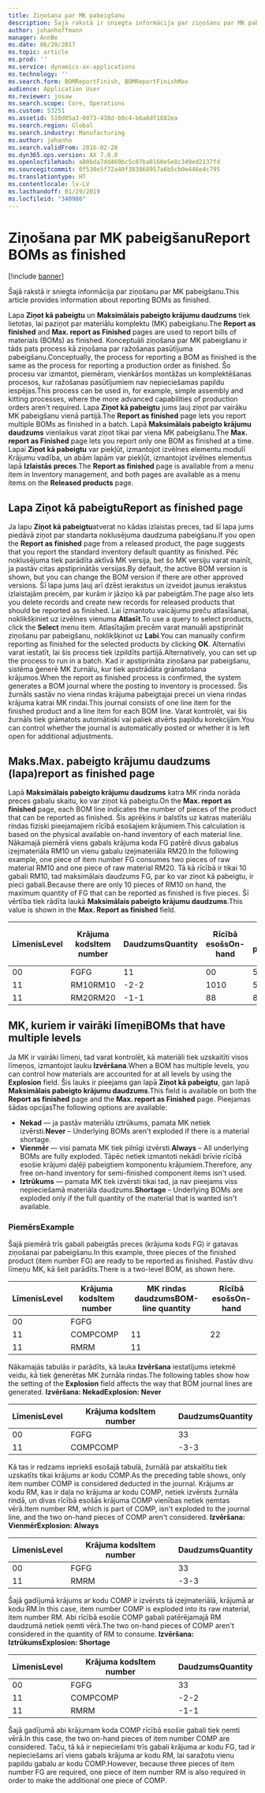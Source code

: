 ```yaml
---
title: Ziņošana par MK pabeigšanu
description: Šajā rakstā ir sniegta informācija par ziņošanu par MK pabeigšanu.
author: johanhoffmann
manager: AnnBe
ms.date: 06/20/2017
ms.topic: article
ms.prod: ''
ms.service: dynamics-ax-applications
ms.technology: ''
ms.search.form: BOMReportFinish, BOMReportFinishMax
audience: Application User
ms.reviewer: josaw
ms.search.scope: Core, Operations
ms.custom: 53251
ms.assetid: 510d05a3-0073-438d-b0c4-b6a6df1882ea
ms.search.region: Global
ms.search.industry: Manufacturing
ms.author: johanho
ms.search.validFrom: 2016-02-28
ms.dyn365.ops.version: AX 7.0.0
ms.openlocfilehash: a80bda7dd469bc5c07ba0160e5e8c349ed2137fd
ms.sourcegitcommit: 0f530e5f72a40f383868957a6b5cb0e446e4c795
ms.translationtype: HT
ms.contentlocale: lv-LV
ms.lasthandoff: 01/29/2019
ms.locfileid: "340986"
---
```

# <a name="report-boms-as-finished"></a><span data-ttu-id="ed11d-103">Ziņošana par MK pabeigšanu</span><span class="sxs-lookup"><span data-stu-id="ed11d-103">Report BOMs as finished</span></span>

[!include [banner](../includes/banner.md)]

<span data-ttu-id="ed11d-104">Šajā rakstā ir sniegta informācija par ziņošanu par MK pabeigšanu.</span><span class="sxs-lookup"><span data-stu-id="ed11d-104">This article provides information about reporting BOMs as finished.</span></span>

<span data-ttu-id="ed11d-105">Lapa **Ziņot kā pabeigtu** un **Maksimālais pabeigto krājumu daudzums** tiek lietotas, lai paziņot par materiālu komplektu (MK) pabeigšanu.</span><span class="sxs-lookup"><span data-stu-id="ed11d-105">The **Report as finished** and **Max. report as Finished** pages are used to report bills of materials (BOMs) as finished.</span></span> <span data-ttu-id="ed11d-106">Konceptuāli ziņošana par MK pabeigšanu ir tāds pats process kā ziņošana par ražošanas pasūtījuma pabeigšanu.</span><span class="sxs-lookup"><span data-stu-id="ed11d-106">Conceptually, the process for reporting a BOM as finished is the same as the process for reporting a production order as finished.</span></span> <span data-ttu-id="ed11d-107">Šo procesu var izmantot, piemēram, vienkāršos montāžas un komplektēšanas procesos, kur ražošanas pasūtījumiem nav nepieciešamas papildu iespējas.</span><span class="sxs-lookup"><span data-stu-id="ed11d-107">This process can be used in, for example, simple assembly and kitting processes, where the more advanced capabilities of production orders aren't required.</span></span> <span data-ttu-id="ed11d-108">Lapa **Ziņot kā pabeigtu** jums ļauj ziņot par vairāku MK pabeigšanu vienā partijā.</span><span class="sxs-lookup"><span data-stu-id="ed11d-108">The **Report as finished** page lets you report multiple BOMs as finished in a batch.</span></span> <span data-ttu-id="ed11d-109">Lapā **Maksimālais pabeigto krājumu daudzums** vienlaikus varat ziņot tikai par viena MK pabeigšanu.</span><span class="sxs-lookup"><span data-stu-id="ed11d-109">The **Max. report as Finished** page lets you report only one BOM as finished at a time.</span></span> <span data-ttu-id="ed11d-110">Lapai **Ziņot kā pabeigtu** var piekļūt, izmantojot izvēlnes elementu modulī Krājumu vadība, un abām lapām var piekļūt, izmantojot izvēlnes elementus lapā **Izlaistās preces**.</span><span class="sxs-lookup"><span data-stu-id="ed11d-110">The **Report as finished** page is available from a menu item in Inventory management, and both pages are available as a menu items on the **Released products** page.</span></span>

## <a name="report-as-finished-page"></a><span data-ttu-id="ed11d-111">Lapa Ziņot kā pabeigtu</span><span class="sxs-lookup"><span data-stu-id="ed11d-111">Report as finished page</span></span>
<span data-ttu-id="ed11d-112">Ja lapu **Ziņot kā pabeigtu**atverat no kādas izlaistas preces, tad šī lapa jums piedāvā ziņot par standarta noklusējuma daudzuma pabeigšanu.</span><span class="sxs-lookup"><span data-stu-id="ed11d-112">If you open the **Report as finished** page from a released product, the page suggests that you report the standard inventory default quantity as finished.</span></span> <span data-ttu-id="ed11d-113">Pēc noklusējuma tiek parādīta aktīvā MK versija, bet šo MK versiju varat mainīt, ja pastāv citas apstiprinātās versijas.</span><span class="sxs-lookup"><span data-stu-id="ed11d-113">By default, the active BOM version is shown, but you can change the BOM version if there are other approved versions.</span></span> <span data-ttu-id="ed11d-114">Šī lapa jums ļauj arī dzēst ierakstus un izveidot jaunus ierakstus izlaistajām precēm, par kurām ir jāziņo kā par pabeigtām.</span><span class="sxs-lookup"><span data-stu-id="ed11d-114">The page also lets you delete records and create new records for released products that should be reported as finished.</span></span> <span data-ttu-id="ed11d-115">Lai izmantotu vaicājumu preču atlasīšanai, noklikšķiniet uz izvēlnes vienuma **Atlasīt**.</span><span class="sxs-lookup"><span data-stu-id="ed11d-115">To use a query to select products, click the **Select** menu item.</span></span> <span data-ttu-id="ed11d-116">Atlasītajām precēm varat manuāli apstiprināt ziņošanu par pabeigšanu, noklikšķinot uz **Labi**.</span><span class="sxs-lookup"><span data-stu-id="ed11d-116">You can manually confirm reporting as finished for the selected products by clicking **OK**.</span></span> <span data-ttu-id="ed11d-117">Alternatīvi varat iestatīt, lai šis process tiek izpildīts partijā.</span><span class="sxs-lookup"><span data-stu-id="ed11d-117">Alternatively, you can set up the process to run in a batch.</span></span> <span data-ttu-id="ed11d-118">Kad ir apstiprināta ziņošana par pabeigšanu, sistēma ģenerē MK žurnālu, kur tiek apstrādāta grāmatošana krājumos.</span><span class="sxs-lookup"><span data-stu-id="ed11d-118">When the report as finished process is confirmed, the system generates a BOM journal where the posting to inventory is processed.</span></span> <span data-ttu-id="ed11d-119">Šis žurnāls sastāv no viena rindas krājuma pabeigtajai precei un viena rindas krājuma katrai MK rindai.</span><span class="sxs-lookup"><span data-stu-id="ed11d-119">This journal consists of one line item for the finished product and a line item for each BOM line.</span></span> <span data-ttu-id="ed11d-120">Varat kontrolēt, vai šis žurnāls tiek grāmatots automātiski vai paliek atvērts papildu korekcijām.</span><span class="sxs-lookup"><span data-stu-id="ed11d-120">You can control whether the journal is automatically posted or whether it is left open for additional adjustments.</span></span>

## <a name="max-report-as-finished-page"></a><span data-ttu-id="ed11d-121">Maks.</span><span class="sxs-lookup"><span data-stu-id="ed11d-121">Max.</span></span> <span data-ttu-id="ed11d-122">pabeigto krājumu daudzums (lapa)</span><span class="sxs-lookup"><span data-stu-id="ed11d-122">report as finished page</span></span>
<span data-ttu-id="ed11d-123">Lapā **Maksimālais pabeigto krājumu daudzums** katra MK rinda norāda preces gabalu skaitu, ko var ziņot kā pabeigtu.</span><span class="sxs-lookup"><span data-stu-id="ed11d-123">On the **Max. report as finished** page, each BOM line indicates the number of pieces of the product that can be reported as finished.</span></span> <span data-ttu-id="ed11d-124">Šis aprēķins ir balstīts uz katras materiālu rindas fiziski pieejamajiem rīcībā esošajiem krājumiem.</span><span class="sxs-lookup"><span data-stu-id="ed11d-124">This calculation is based on the physical available on-hand inventory of each material line.</span></span> <span data-ttu-id="ed11d-125">Nākamajā piemērā viens gabals krājuma koda FG patērē divus gabalus izejmateriāla RM10 un vienu gabalu izejmateriāla RM20.</span><span class="sxs-lookup"><span data-stu-id="ed11d-125">In the following example, one piece of item number FG consumes two pieces of raw material RM10 and one piece of raw material RM20.</span></span> <span data-ttu-id="ed11d-126">Tā kā rīcībā ir tikai 10 gabali RM10, tad maksimālais daudzums FG, par ko var ziņot kā pabeigtu, ir pieci gabali.</span><span class="sxs-lookup"><span data-stu-id="ed11d-126">Because there are only 10 pieces of RM10 on hand, the maximum quantity of FG that can be reported as finished is five pieces.</span></span> <span data-ttu-id="ed11d-127">Šī vērtība tiek rādīta laukā **Maksimālais pabeigto krājumu daudzums**.</span><span class="sxs-lookup"><span data-stu-id="ed11d-127">This value is shown in the **Max. Report as finished** field.</span></span>

| <span data-ttu-id="ed11d-128">Līmenis</span><span class="sxs-lookup"><span data-stu-id="ed11d-128">Level</span></span> | <span data-ttu-id="ed11d-129">Krājuma kods</span><span class="sxs-lookup"><span data-stu-id="ed11d-129">Item number</span></span> | <span data-ttu-id="ed11d-130">Daudzums</span><span class="sxs-lookup"><span data-stu-id="ed11d-130">Quantity</span></span> | <span data-ttu-id="ed11d-131">Rīcībā esošs</span><span class="sxs-lookup"><span data-stu-id="ed11d-131">On-hand</span></span> | <span data-ttu-id="ed11d-132">Maks.</span><span class="sxs-lookup"><span data-stu-id="ed11d-132">Max.</span></span> <span data-ttu-id="ed11d-133">Ziņot kā pabeigtu</span><span class="sxs-lookup"><span data-stu-id="ed11d-133">Report as finished</span></span> |
|-------|-------------|----------|---------|-------------------------|
| <span data-ttu-id="ed11d-134">0</span><span class="sxs-lookup"><span data-stu-id="ed11d-134">0</span></span>     | <span data-ttu-id="ed11d-135">FG</span><span class="sxs-lookup"><span data-stu-id="ed11d-135">FG</span></span>          |  <span data-ttu-id="ed11d-136">1</span><span class="sxs-lookup"><span data-stu-id="ed11d-136">1</span></span>       | <span data-ttu-id="ed11d-137">0</span><span class="sxs-lookup"><span data-stu-id="ed11d-137">0</span></span>       | <span data-ttu-id="ed11d-138">5</span><span class="sxs-lookup"><span data-stu-id="ed11d-138">5</span></span>                       |
| <span data-ttu-id="ed11d-139">1</span><span class="sxs-lookup"><span data-stu-id="ed11d-139">1</span></span>     | <span data-ttu-id="ed11d-140">RM10</span><span class="sxs-lookup"><span data-stu-id="ed11d-140">RM10</span></span>        | <span data-ttu-id="ed11d-141">-2</span><span class="sxs-lookup"><span data-stu-id="ed11d-141">-2</span></span>       | <span data-ttu-id="ed11d-142">10</span><span class="sxs-lookup"><span data-stu-id="ed11d-142">10</span></span>      | <span data-ttu-id="ed11d-143">5</span><span class="sxs-lookup"><span data-stu-id="ed11d-143">5</span></span>                       |
| <span data-ttu-id="ed11d-144">1</span><span class="sxs-lookup"><span data-stu-id="ed11d-144">1</span></span>     | <span data-ttu-id="ed11d-145">RM20</span><span class="sxs-lookup"><span data-stu-id="ed11d-145">RM20</span></span>        | <span data-ttu-id="ed11d-146">-1</span><span class="sxs-lookup"><span data-stu-id="ed11d-146">-1</span></span>       |  <span data-ttu-id="ed11d-147">8</span><span class="sxs-lookup"><span data-stu-id="ed11d-147">8</span></span>      | <span data-ttu-id="ed11d-148">8</span><span class="sxs-lookup"><span data-stu-id="ed11d-148">8</span></span>                       |

## <a name="boms-that-have-multiple-levels"></a><span data-ttu-id="ed11d-149">MK, kuriem ir vairāki līmeņi</span><span class="sxs-lookup"><span data-stu-id="ed11d-149">BOMs that have multiple levels</span></span>
<span data-ttu-id="ed11d-150">Ja MK ir vairāki līmeņi, tad varat kontrolēt, kā materiāli tiek uzskaitīti visos līmeņos, izmantojot lauku **Izvēršana**.</span><span class="sxs-lookup"><span data-stu-id="ed11d-150">When a BOM has multiple levels, you can control how materials are accounted for at all levels by using the **Explosion** field.</span></span> <span data-ttu-id="ed11d-151">Šis lauks ir pieejams gan lapā **Ziņot kā pabeigtu**, gan lapā **Maksimālais pabeigto krājumu daudzums**.</span><span class="sxs-lookup"><span data-stu-id="ed11d-151">This field is available on both the **Report as finished** page and the **Max. report as Finished** page.</span></span> <span data-ttu-id="ed11d-152">Pieejamas šādas opcijas</span><span class="sxs-lookup"><span data-stu-id="ed11d-152">The following options are available:</span></span>

-   <span data-ttu-id="ed11d-153">**Nekad** — ja pastāv materiālu iztrūkums, pamata MK netiek izvērsti.</span><span class="sxs-lookup"><span data-stu-id="ed11d-153">**Never** – Underlying BOMs aren't exploded if there is a material shortage.</span></span>
-   <span data-ttu-id="ed11d-154">**Vienmēr** — visi pamata MK tiek pilnīgi izvērsti.</span><span class="sxs-lookup"><span data-stu-id="ed11d-154">**Always** – All underlying BOMs are fully exploded.</span></span> <span data-ttu-id="ed11d-155">Tāpēc netiek izmantoti nekādi brīvie rīcībā esošie krājumi daļēji pabeigtiem komponentu krājumiem.</span><span class="sxs-lookup"><span data-stu-id="ed11d-155">Therefore, any free on-hand inventory for semi-finished component items isn't used.</span></span>
-   <span data-ttu-id="ed11d-156">**Iztrūkums** — pamata MK tiek izvērsti tikai tad, ja nav pieejams viss nepieciešamā materiāla daudzums.</span><span class="sxs-lookup"><span data-stu-id="ed11d-156">**Shortage** – Underlying BOMs are exploded only if the full quantity of the material that is wanted isn't available.</span></span>

### <a name="example"></a><span data-ttu-id="ed11d-157">Piemērs</span><span class="sxs-lookup"><span data-stu-id="ed11d-157">Example</span></span>

<span data-ttu-id="ed11d-158">Šajā piemērā trīs gabali pabeigtās preces (krājuma kods FG) ir gatavas ziņošanai par pabeigšanu.</span><span class="sxs-lookup"><span data-stu-id="ed11d-158">In this example, three pieces of the finished product (item number FG) are ready to be reported as finished.</span></span> <span data-ttu-id="ed11d-159">Pastāv divu līmeņu MK, kā šeit parādīts.</span><span class="sxs-lookup"><span data-stu-id="ed11d-159">There is a two-level BOM, as shown here.</span></span>

| <span data-ttu-id="ed11d-160">Līmenis</span><span class="sxs-lookup"><span data-stu-id="ed11d-160">Level</span></span> | <span data-ttu-id="ed11d-161">Krājuma kods</span><span class="sxs-lookup"><span data-stu-id="ed11d-161">Item number</span></span> | <span data-ttu-id="ed11d-162">MK rindas daudzums</span><span class="sxs-lookup"><span data-stu-id="ed11d-162">BOM-line quantity</span></span> | <span data-ttu-id="ed11d-163">Rīcībā esošs</span><span class="sxs-lookup"><span data-stu-id="ed11d-163">On-hand</span></span> |
|-------|-------------|-------------------|---------|
| <span data-ttu-id="ed11d-164">0</span><span class="sxs-lookup"><span data-stu-id="ed11d-164">0</span></span>     | <span data-ttu-id="ed11d-165">FG</span><span class="sxs-lookup"><span data-stu-id="ed11d-165">FG</span></span>          |                   |         |
| <span data-ttu-id="ed11d-166">1</span><span class="sxs-lookup"><span data-stu-id="ed11d-166">1</span></span>     | <span data-ttu-id="ed11d-167">COMP</span><span class="sxs-lookup"><span data-stu-id="ed11d-167">COMP</span></span>        | <span data-ttu-id="ed11d-168">1</span><span class="sxs-lookup"><span data-stu-id="ed11d-168">1</span></span>                 | <span data-ttu-id="ed11d-169">2</span><span class="sxs-lookup"><span data-stu-id="ed11d-169">2</span></span>       |
| <span data-ttu-id="ed11d-170">1</span><span class="sxs-lookup"><span data-stu-id="ed11d-170">1</span></span>     | <span data-ttu-id="ed11d-171">RM</span><span class="sxs-lookup"><span data-stu-id="ed11d-171">RM</span></span>          | <span data-ttu-id="ed11d-172">1</span><span class="sxs-lookup"><span data-stu-id="ed11d-172">1</span></span>                 |         |

<span data-ttu-id="ed11d-173">Nākamajās tabulās ir parādīts, kā lauka **Izvēršana** iestatījums ietekmē veidu, kā tiek ģenerētas MK žurnāla rindas.</span><span class="sxs-lookup"><span data-stu-id="ed11d-173">The following tables show how the setting of the **Explosion** field affects the way that BOM journal lines are generated.</span></span> <span data-ttu-id="ed11d-174">**Izvēršana: Nekad**</span><span class="sxs-lookup"><span data-stu-id="ed11d-174">**Explosion: Never**</span></span>

| <span data-ttu-id="ed11d-175">Līmenis</span><span class="sxs-lookup"><span data-stu-id="ed11d-175">Level</span></span> | <span data-ttu-id="ed11d-176">Krājuma kods</span><span class="sxs-lookup"><span data-stu-id="ed11d-176">Item number</span></span> | <span data-ttu-id="ed11d-177">Daudzums</span><span class="sxs-lookup"><span data-stu-id="ed11d-177">Quantity</span></span> |
|-------|-------------|----------|
| <span data-ttu-id="ed11d-178">0</span><span class="sxs-lookup"><span data-stu-id="ed11d-178">0</span></span>     | <span data-ttu-id="ed11d-179">FG</span><span class="sxs-lookup"><span data-stu-id="ed11d-179">FG</span></span>          | <span data-ttu-id="ed11d-180">3</span><span class="sxs-lookup"><span data-stu-id="ed11d-180">3</span></span>        |
| <span data-ttu-id="ed11d-181">1</span><span class="sxs-lookup"><span data-stu-id="ed11d-181">1</span></span>     | <span data-ttu-id="ed11d-182">COMP</span><span class="sxs-lookup"><span data-stu-id="ed11d-182">COMP</span></span>        | <span data-ttu-id="ed11d-183">-3</span><span class="sxs-lookup"><span data-stu-id="ed11d-183">-3</span></span>       |

<span data-ttu-id="ed11d-184">Kā tas ir redzams iepriekš esošajā tabulā, žurnālā par atskaitītu tiek uzskatīts tikai krājums ar kodu COMP.</span><span class="sxs-lookup"><span data-stu-id="ed11d-184">As the preceding table shows, only item number COMP is considered deducted in the journal.</span></span> <span data-ttu-id="ed11d-185">Krājums ar kodu RM, kas ir daļa no krājuma ar kodu COMP, netiek izvērsts žurnāla rindā, un divas rīcībā esošās krājuma COMP vienības netiek ņemtas vērā.</span><span class="sxs-lookup"><span data-stu-id="ed11d-185">Item number RM, which is part of COMP, isn't exploded to the journal line, and the two on-hand pieces of COMP aren't considered.</span></span> <span data-ttu-id="ed11d-186">**Izvēršana: Vienmēr**</span><span class="sxs-lookup"><span data-stu-id="ed11d-186">**Explosion: Always**</span></span>

| <span data-ttu-id="ed11d-187">Līmenis</span><span class="sxs-lookup"><span data-stu-id="ed11d-187">Level</span></span> | <span data-ttu-id="ed11d-188">Krājuma kods</span><span class="sxs-lookup"><span data-stu-id="ed11d-188">Item number</span></span> | <span data-ttu-id="ed11d-189">Daudzums</span><span class="sxs-lookup"><span data-stu-id="ed11d-189">Quantity</span></span> |
|-------|-------------|----------|
| <span data-ttu-id="ed11d-190">0</span><span class="sxs-lookup"><span data-stu-id="ed11d-190">0</span></span>     | <span data-ttu-id="ed11d-191">FG</span><span class="sxs-lookup"><span data-stu-id="ed11d-191">FG</span></span>          | <span data-ttu-id="ed11d-192">3</span><span class="sxs-lookup"><span data-stu-id="ed11d-192">3</span></span>        |
| <span data-ttu-id="ed11d-193">1</span><span class="sxs-lookup"><span data-stu-id="ed11d-193">1</span></span>     | <span data-ttu-id="ed11d-194">RM</span><span class="sxs-lookup"><span data-stu-id="ed11d-194">RM</span></span>          | <span data-ttu-id="ed11d-195">-3</span><span class="sxs-lookup"><span data-stu-id="ed11d-195">-3</span></span>       |

<span data-ttu-id="ed11d-196">Šajā gadījumā krājums ar kodu COMP ir izvērsts tā izejmateriālā, krājumā ar kodu RM.</span><span class="sxs-lookup"><span data-stu-id="ed11d-196">In this case, item number COMP is exploded into its raw material, item number RM.</span></span> <span data-ttu-id="ed11d-197">Abi rīcībā esošie COMP gabali patērējamajā RM daudzumā netiek ņemti vērā.</span><span class="sxs-lookup"><span data-stu-id="ed11d-197">The two on-hand pieces of COMP aren't considered in the quantity of RM to consume.</span></span> <span data-ttu-id="ed11d-198">**Izvēršana: Iztrūkums**</span><span class="sxs-lookup"><span data-stu-id="ed11d-198">**Explosion: Shortage**</span></span>

| <span data-ttu-id="ed11d-199">Līmenis</span><span class="sxs-lookup"><span data-stu-id="ed11d-199">Level</span></span> | <span data-ttu-id="ed11d-200">Krājuma kods</span><span class="sxs-lookup"><span data-stu-id="ed11d-200">Item number</span></span> | <span data-ttu-id="ed11d-201">Daudzums</span><span class="sxs-lookup"><span data-stu-id="ed11d-201">Quantity</span></span> |
|-------|-------------|----------|
| <span data-ttu-id="ed11d-202">0</span><span class="sxs-lookup"><span data-stu-id="ed11d-202">0</span></span>     | <span data-ttu-id="ed11d-203">FG</span><span class="sxs-lookup"><span data-stu-id="ed11d-203">FG</span></span>          | <span data-ttu-id="ed11d-204">3</span><span class="sxs-lookup"><span data-stu-id="ed11d-204">3</span></span>        |
| <span data-ttu-id="ed11d-205">1</span><span class="sxs-lookup"><span data-stu-id="ed11d-205">1</span></span>     | <span data-ttu-id="ed11d-206">COMP</span><span class="sxs-lookup"><span data-stu-id="ed11d-206">COMP</span></span>        | <span data-ttu-id="ed11d-207">-2</span><span class="sxs-lookup"><span data-stu-id="ed11d-207">-2</span></span>       |
| <span data-ttu-id="ed11d-208">1</span><span class="sxs-lookup"><span data-stu-id="ed11d-208">1</span></span>     | <span data-ttu-id="ed11d-209">RM</span><span class="sxs-lookup"><span data-stu-id="ed11d-209">RM</span></span>          | <span data-ttu-id="ed11d-210">-1</span><span class="sxs-lookup"><span data-stu-id="ed11d-210">-1</span></span>       |

<span data-ttu-id="ed11d-211">Šajā gadījumā abi krājumam koda COMP rīcībā esošie gabali tiek ņemti vērā.</span><span class="sxs-lookup"><span data-stu-id="ed11d-211">In this case, the two on-hand pieces of item number COMP are considered.</span></span> <span data-ttu-id="ed11d-212">Taču, tā kā ir nepieciešami trīs gabali krājuma ar kodu FG, tad ir nepieciešams arī viens gabals krājuma ar kodu RM, lai saražotu vienu papildu gabalu ar kodu COMP.</span><span class="sxs-lookup"><span data-stu-id="ed11d-212">However, because three pieces of item number FG are required, one piece of item number RM is also required in order to make the additional one piece of COMP.</span></span>



